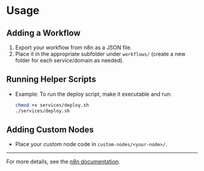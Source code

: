 # Usage

## Adding a Workflow

1. Export your workflow from n8n as a JSON file.
2. Place it in the appropriate subfolder under `workflows/` (create a new folder for each service/domain as needed).

## Running Helper Scripts

- Example: To run the deploy script, make it executable and run:

    ```sh
    chmod +x services/deploy.sh
    ./services/deploy.sh
    ```

## Adding Custom Nodes

- Place your custom node code in `custom-nodes/<your-node>/`.

---

For more details, see the [n8n documentation](https://docs.n8n.io/).